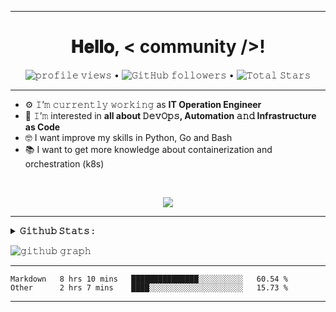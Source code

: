
---
<h1 align="center">
  𝐇𝐞𝐥𝐥𝐨, &lt; community /&gt;!
</h1>
<p align="center">
  <img src="https://gpvc.arturio.dev/frank03k" alt="𝚙𝚛𝚘𝚏𝚒𝚕𝚎 𝚟𝚒𝚎𝚠𝚜">  •   
  <img alt="𝙶𝚒𝚝𝙷𝚞𝚋 𝚏𝚘𝚕𝚕𝚘𝚠𝚎𝚛𝚜" src="https://img.shields.io/github/followers/frank03k?label=Followers&style=social"> •   
  <img src="https://img.shields.io/github/stars/frank03k?label=Stars" alt="𝚃𝚘𝚝𝚊𝚕 𝚂𝚝𝚊𝚛𝚜">
</p>

---

- ⚙️ 𝙸’𝚖 𝚌𝚞𝚛𝚛𝚎𝚗𝚝𝚕𝚢 𝚠𝚘𝚛𝚔𝚒𝚗𝚐 as **IT Operation Engineer**
- 🌱 𝙸’𝚖 interested in **all about 𝙳𝚎𝚟𝙾𝚙𝚜, Automation 𝚊𝚗𝚍 Infrastructure as Code**
- 🤓 I want improve my skills in Python, Go and Bash
- 📚 I want to get more knowledge about containerization and orchestration (k8s)

<br>

<p align="center">
  <a>
    <img align="center" src="https://github-readme-streak-stats.herokuapp.com/?user=frank03k&theme=dark&hide_border=true"/>
  </a>
</p>

---

<details close="">
<summary>
  <strong>𝙶𝚒𝚝𝚑𝚞𝚋 𝚂𝚝𝚊𝚝𝚜 : </strong>
</summary>
<br>

<p align="center">
  <a href="https://github.com/frank03k">
    <img align="center" src="https://github-readme-stats.vercel.app/api?username=frank03k&show_icons=true&hide_border=true&title_color=94b4a4&amp&icon_color=FFFFFF&amp&text_color=FFFFFF&amp&bg_color=000000&count_private=true&include_all_commits=true"/>
  </a>
  <a href="https://github.com/frank03k">
    <img align="center" height="195px" src="https://github-readme-stats.vercel.app/api/top-langs/?username=frank03k&text_color=FFFFFF&bg_color=000000&title_color=94b4a4&langs_count=15&layout=compact&hide_border=true" />
  </a>
</p>
</details>

![𝚐𝚒𝚝𝚑𝚞𝚋 𝚐𝚛𝚊𝚙𝚑](https://activity-graph.herokuapp.com/graph?username=frank03k&theme=react-dark&hide_border=true&area=true)

---

<!--START_SECTION:waka-->

```text
Markdown   8 hrs 10 mins   ███████████████░░░░░░░░░░   60.54 %
Other      2 hrs 7 mins    ████░░░░░░░░░░░░░░░░░░░░░   15.73 %
```

<!--END_SECTION:waka-->

---
